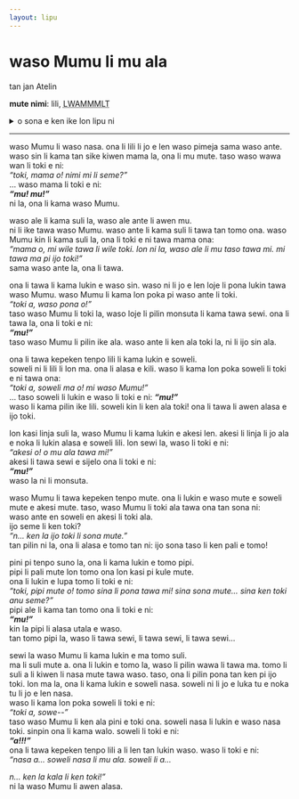 ```yaml
---
layout: lipu
---
```


# waso Mumu li mu ala
tan jan Atelin

**mute nimi**: lili, <abbr title="667">LWAMMMLT</abbr>

<details>
  <summary>o sona e ken ike lon lipu ni</summary>
  <ul>
    <li>akesi linja pi noka ala</li>
  </ul>
</details>

***

waso Mumu li waso nasa. ona li lili li jo e len waso pimeja sama waso ante. waso sin li kama tan sike kiwen mama la, ona li mu mute. taso waso wawa wan li toki e ni:  
*“toki, mama o! nimi mi li seme?”*  
… waso mama li toki e ni:  
***“mu! mu!”***  
ni la, ona li kama waso Mumu.

waso ale li kama suli la, waso ale ante li awen mu.   
ni li ike tawa waso Mumu. waso ante li kama suli li tawa tan tomo ona. waso Mumu kin li kama suli la, ona li toki e ni tawa mama ona:  
*“mama o, mi wile tawa li wile toki. lon ni la, waso ale li mu taso tawa mi. mi tawa ma pi ijo toki!”*  
sama waso ante la, ona li tawa.

ona li tawa li kama lukin e waso sin. waso ni li jo e len loje li pona lukin tawa waso Mumu. waso Mumu li kama lon poka pi waso ante li toki.  
*“toki a, waso pona o!”*  
taso waso Mumu li toki la, waso loje li pilin monsuta li kama tawa sewi. ona li tawa la, ona li toki e ni:  
***“mu!”***  
taso waso Mumu li pilin ike ala. waso ante li ken ala toki la, ni li ijo sin ala.

ona li tawa kepeken tenpo lili li kama lukin e soweli.   
soweli ni li lili li lon ma. ona li alasa e kili. waso li kama lon poka soweli li toki e ni tawa ona:  
*“toki a, soweli ma o! mi waso Mumu!”*  
… taso soweli li lukin e waso li toki e ni:
***“mu!”***  
waso li kama pilin ike lili. soweli kin li ken ala toki! ona li tawa li awen alasa e ijo toki.

lon kasi linja suli la, waso Mumu li kama lukin e akesi len. akesi li linja li jo ala e noka li lukin alasa e soweli lili. lon sewi la, waso li toki e ni:  
*“akesi o! o mu ala tawa mi!”*  
akesi li tawa sewi e sijelo ona li toki e ni:  
***“mu!”***  
waso la ni li monsuta.

waso Mumu li tawa kepeken tenpo mute. ona li lukin e waso mute e soweli mute e akesi mute. taso, waso Mumu li toki ala tawa ona tan sona ni:   
waso ante en soweli en akesi li toki ala.  
ijo seme li ken toki?  
*“n… ken la ijo toki li sona mute.”*   
tan pilin ni la, ona li alasa e tomo tan ni: ijo sona taso li ken pali e tomo!

pini pi tenpo suno la, ona li kama lukin e tomo pipi.  
pipi li pali mute lon tomo ona lon kasi pi kule mute.  
ona li lukin e lupa tomo li toki e ni:  
*“toki, pipi mute o! tomo sina li pona tawa mi! sina sona mute… sina ken toki anu seme?”*  
pipi ale li kama tan tomo ona li toki e ni:  
***“mu!”***  
kin la pipi li alasa utala e waso.  
tan tomo pipi la, waso li tawa sewi, li tawa sewi, li tawa sewi…

sewi la waso Mumu li kama lukin e ma tomo suli.  
ma li suli mute a. ona li lukin e tomo la, waso li pilin wawa li tawa ma. tomo li suli a li kiwen li nasa mute tawa waso. taso, ona li pilin pona tan ken pi ijo toki. lon ma la, ona li kama lukin e soweli nasa. soweli ni li jo e luka tu e noka tu li jo e len nasa.  
waso li kama lon poka soweli li toki e ni:  
*“toki a, sowe--”*  
taso waso Mumu li ken ala pini e toki ona. soweli nasa li lukin e waso nasa toki. sinpin ona li kama walo. soweli li toki e ni:  
***“a!!!”***  
ona li tawa kepeken tenpo lili a li len tan lukin waso. waso li toki e ni:  
*“nasa a… soweli nasa li mu ala. soweli li a…*

*n… ken la kala li ken toki!”*  
ni la waso Mumu li awen alasa.

